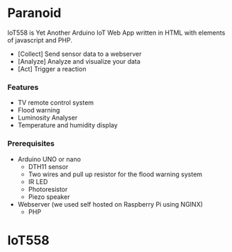 # Paranoid

IoT558 is Yet Another Arduino IoT Web App written in HTML with elements of javascript and PHP. 

  - [Collect] Send sensor data to a webserver 
  - [Analyze] Analyze and visualize your data
  - [Act] Trigger a reaction

### Features

* TV remote control system
* Flood warning
* Luminosity Analyser
* Temperature and humidity display

### Prerequisites

* Arduino UNO or nano 
    * DTH11 sensor 
    * Two wires and pull up resistor for the flood warning system
    * IR LED
    * Photoresistor
    * Piezo speaker
* Webserver (we used self hosted on Raspberry Pi using NGINX) 
    * PHP



# IoT558

